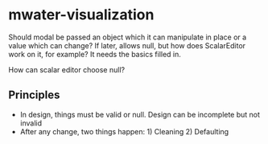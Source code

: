 # mwater-visualization

Should modal be passed an object which it can manipulate in place or a value which can change?
If later, allows null, but how does ScalarEditor work on it, for example? It needs the basics filled in.

How can scalar editor choose null?

## Principles

* In design, things must be valid or null. Design can be incomplete but not invalid
* After any change, two things happen: 1) Cleaning 2) Defaulting